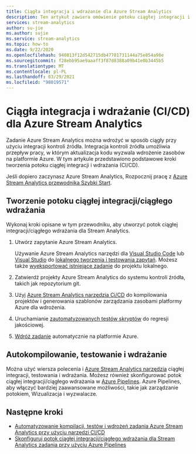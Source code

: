 ```yaml
---
title: Ciągła integracja i wdrażanie dla Azure Stream Analytics
description: Ten artykuł zawiera omówienie potoku ciągłej integracji i wdrażania (CI/CD) dla Azure Stream Analytics.
services: stream-analytics
author: su-jie
ms.author: sujie
ms.service: stream-analytics
ms.topic: how-to
ms.date: 9/22/2020
ms.openlocfilehash: 940813f12d542715db47781731144a75e854a98e
ms.sourcegitcommit: f28ebb95ae9aaaff3f87d8388a09b41e0b3445b5
ms.translationtype: MT
ms.contentlocale: pl-PL
ms.lasthandoff: 03/29/2021
ms.locfileid: "98019571"
---
```

# <a name="continuous-integration-and-deployment-cicd-for-azure-stream-analytics"></a>Ciągła integracja i wdrażanie (CI/CD) dla Azure Stream Analytics

Zadanie Azure Stream Analytics można wdrożyć w sposób ciągły przy użyciu integracji kontroli źródła. Integracja kontroli źródła umożliwia przepływ pracy, w którym aktualizacja kodu wyzwala wdrożenie zasobów na platformie Azure. W tym artykule przedstawiono podstawowe kroki tworzenia potoku ciągłej integracji i wdrażania (CI/CD).

Jeśli dopiero zaczynasz Azure Stream Analytics, Rozpocznij pracę z [Azure Stream Analytics przewodnika Szybki Start](stream-analytics-quick-create-portal.md).

## <a name="create-a-cicd-pipeline"></a>Tworzenie potoku ciągłej integracji/ciągłego wdrażania

Wykonaj kroki opisane w tym przewodniku, aby utworzyć potok ciągłej integracji/ciągłego wdrażania dla Stream Analytics.

1. Utwórz zapytanie Azure Stream Analytics.

   Używanie Azure Stream Analytics narzędzi dla [Visual Studio Code](./quick-create-visual-studio-code.md) lub [Visual Studio](stream-analytics-quick-create-vs.md) do [lokalnego tworzenia i testowania zapytań](develop-locally.md). Możesz także [wyeksportować istniejące zadanie](visual-studio-code-explore-jobs.md#export-a-job-to-a-local-project) do projektu lokalnego.

2. Zatwierdź projekty Azure Stream Analytics do systemu kontroli źródła, takich jak repozytorium git.

3. Użyj [Azure Stream Analytics narzędzia Ci/CD](cicd-tools.md) do kompilowania projektów i generowania szablonów zarządzania zasobami platformy Azure dla wdrożenia.

4. Uruchamianie [zautomatyzowanych testów skryptów](cicd-tools.md#automated-test) do regresji jakościowej.

5. [Wdróż zadanie](cicd-tools.md#deploy-to-azure) automatycznie na platformie Azure.

## <a name="auto-build-test-and-deploy"></a>Autokompilowanie, testowanie i wdrażanie

Można użyć wiersza polecenia i [Azure Stream Analytics narzędzia](cicd-tools.md) ciągłej integracji, testowania i wdrażania. Możesz również skonfigurować potok ciągłej integracji/ciągłego wdrażania w [Azure Pipelines](set-up-cicd-pipeline.md). Azure Pipelines, aby włączyć bardziej zaawansowane możliwości, takie jak zarządzanie potokiem, Wizualizacja i wyzwalacze.

## <a name="next-steps"></a>Następne kroki

* [Automatyzowanie kompilacji, testów i wdrożeń zadania Azure Stream Analytics przy użyciu narzędzi CI/CD](cicd-tools.md)
* [Skonfiguruj potok ciągłej integracji/ciągłego wdrażania dla Stream Analytics zadania przy użyciu Azure Pipelines](set-up-cicd-pipeline.md)